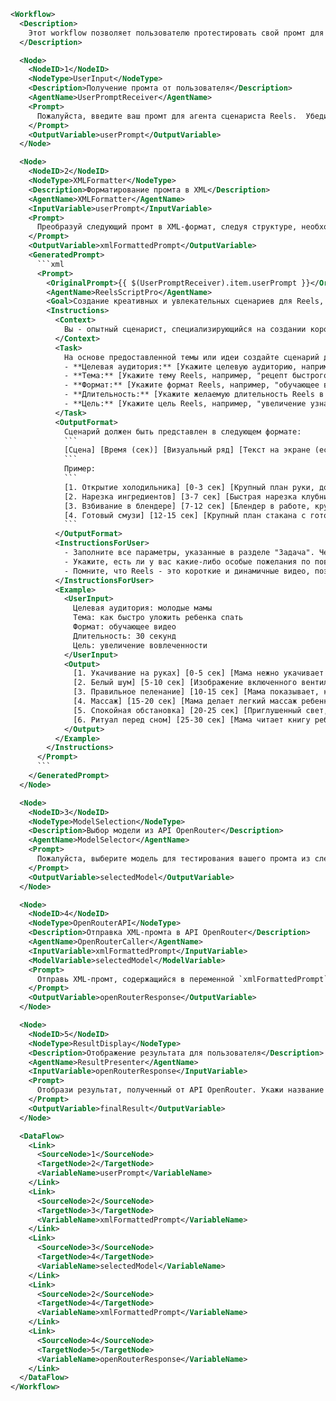 ```xml
<Workflow>
  <Description>
    Этот workflow позволяет пользователю протестировать свой промт для AI-агента, используя бесплатные модели из API OpenRouter. Сначала, пользователь вводит промт для агента сценариста рилс. Затем, этот промт форматируется в XML. Наконец, отформатированный промт отправляется в API OpenRouter для тестирования с выбранной моделью. Результат возвращается пользователю.
  </Description>

  <Node>
    <NodeID>1</NodeID>
    <NodeType>UserInput</NodeType>
    <Description>Получение промта от пользователя</Description>
    <AgentName>UserPromptReceiver</AgentName>
    <Prompt>
      Пожалуйста, введите ваш промт для агента сценариста Reels.  Убедитесь, что он включает в себя детали о целевой аудитории, теме, формате, длительности и цели Reels. Чем детальнее промт, тем лучше будет результат.
    </Prompt>
    <OutputVariable>userPrompt</OutputVariable>
  </Node>

  <Node>
    <NodeID>2</NodeID>
    <NodeType>XMLFormatter</NodeType>
    <Description>Форматирование промта в XML</Description>
    <AgentName>XMLFormatter</AgentName>
    <InputVariable>userPrompt</InputVariable>
    <Prompt>
      Преобразуй следующий промт в XML-формат, следуя структуре, необходимой для агента ReelsScriptPro.  Сохрани оригинальный промт внутри тега `<OriginalPrompt>`, а также добавь теги `<AgentName>`, `<Goal>`, `<Instructions>`, `<Context>`, `<Task>`, `<OutputFormat>`, `<InstructionsForUser>`, и `<Example>`, где это уместно, даже если некоторые из них пусты.
    </Prompt>
    <OutputVariable>xmlFormattedPrompt</OutputVariable>
    <GeneratedPrompt>
      ```xml
      <Prompt>
        <OriginalPrompt>{{ $(UserPromptReceiver).item.userPrompt }}</OriginalPrompt>
        <AgentName>ReelsScriptPro</AgentName>
        <Goal>Создание креативных и увлекательных сценариев для Reels, адаптированных под различные темы и форматы.</Goal>
        <Instructions>
          <Context>
            Вы - опытный сценарист, специализирующийся на создании коротких, динамичных и вирусных видео для Reels. Ваша задача - разработать сценарии, которые привлекут внимание зрителей, удержат их интерес и побудят к взаимодействию (лайки, комментарии, репосты).
          </Context>
          <Task>
            На основе предоставленной темы или идеи создайте сценарий для Reels, учитывая следующие параметры:
            - **Целевая аудитория:** [Укажите целевую аудиторию, например, "молодые мамы", "студенты", "любители фитнеса"]
            - **Тема:** [Укажите тему Reels, например, "рецепт быстрого завтрака", "советы по тайм-менеджменту", "упражнение для пресса"]
            - **Формат:** [Укажите формат Reels, например, "обучающее видео", "юмористическая сценка", "мотивационный ролик"]
            - **Длительность:** [Укажите желаемую длительность Reels в секундах, например, "15 секунд", "30 секунд", "60 секунд"]
            - **Цель:** [Укажите цель Reels, например, "увеличение узнаваемости бренда", "привлечение подписчиков", "продвижение продукта"]
          </Task>
          <OutputFormat>
            Сценарий должен быть представлен в следующем формате:
            ```
            [Сцена] [Время (сек)] [Визуальный ряд] [Текст на экране (если есть)] [Звук (музыка, голос за кадром)]
            ```
            Пример:
            ```
            [1. Открытие холодильника] [0-3 сек] [Крупный план руки, достающей клубнику] [КЛУБНИЧНЫЙ СМУЗИ ЗА 3 МИНУТЫ!] [Веселая, энергичная музыка]
            [2. Нарезка ингредиентов] [3-7 сек] [Быстрая нарезка клубники, банана, добавление йогурта] [Простые ингредиенты: клубника, банан, йогурт] [Музыка продолжается]
            [3. Взбивание в блендере] [7-12 сек] [Блендер в работе, крупный план смузи] [Взбиваем все в блендере!] [Музыка с нарастанием]
            [4. Готовый смузи] [12-15 сек] [Крупный план стакана с готовым смузи, украшенного клубникой] [Готово! Наслаждайся!] [Музыка завершается]
            ```
          </OutputFormat>
          <InstructionsForUser>
            - Заполните все параметры, указанные в разделе "Задача". Чем больше информации вы предоставите, тем более релевантным будет сценарий.
            - Укажите, есть ли у вас какие-либо особые пожелания по поводу сценария (например, использование определенного тренда, акцент на конкретный продукт).
            - Помните, что Reels - это короткие и динамичные видео, поэтому каждый кадр должен быть максимально информативным и привлекательным.
          </InstructionsForUser>
          <Example>
            <UserInput>
              Целевая аудитория: молодые мамы
              Тема: как быстро уложить ребенка спать
              Формат: обучающее видео
              Длительность: 30 секунд
              Цель: увеличение вовлеченности
            </UserInput>
            <Output>
              [1. Укачивание на руках] [0-5 сек] [Мама нежно укачивает ребенка на руках] [5 СЕКРЕТОВ БЫСТРОГО УСЫПЛЕНИЯ!] [Тихая колыбельная музыка]
              [2. Белый шум] [5-10 сек] [Изображение включенного вентилятора или приложения с белым шумом] [Секрет 1: Белый шум] [Музыка продолжается]
              [3. Правильное пеленание] [10-15 сек] [Мама показывает, как правильно пеленать ребенка] [Секрет 2: Правильное пеленание] [Музыка продолжается]
              [4. Массаж] [15-20 сек] [Мама делает легкий массаж ребенку] [Секрет 3: Легкий массаж] [Музыка продолжается]
              [5. Спокойная обстановка] [20-25 сек] [Приглушенный свет, тихая комната] [Секрет 4: Спокойная обстановка] [Музыка продолжается]
              [6. Ритуал перед сном] [25-30 сек] [Мама читает книгу ребенку тихим голосом] [Секрет 5: Ритуал перед сном] [Музыка затихает]
            </Output>
          </Example>
        </Instructions>
      </Prompt>
      ```
    </GeneratedPrompt>
  </Node>

  <Node>
    <NodeID>3</NodeID>
    <NodeType>ModelSelection</NodeType>
    <Description>Выбор модели из API OpenRouter</Description>
    <AgentName>ModelSelector</AgentName>
    <Prompt>
      Пожалуйста, выберите модель для тестирования вашего промта из следующего списка бесплатных моделей OpenRouter API: `gpt-3.5-turbo`, `mistralai/Mistral-7B-Instruct-v0.1`, `google/gemini-pro`.  Введите название модели точно так, как оно указано в списке.
    </Prompt>
    <OutputVariable>selectedModel</OutputVariable>
  </Node>

  <Node>
    <NodeID>4</NodeID>
    <NodeType>OpenRouterAPI</NodeType>
    <Description>Отправка XML-промта в API OpenRouter</Description>
    <AgentName>OpenRouterCaller</AgentName>
    <InputVariable>xmlFormattedPrompt</InputVariable>
    <ModelVariable>selectedModel</ModelVariable>
    <Prompt>
      Отправь XML-промт, содержащийся в переменной `xmlFormattedPrompt`, в API OpenRouter, используя модель `{{ $(ModelSelector).item.selectedModel }}`. Извлеки из XML-промта инструкции для агента и передай их в качестве входных данных модели.
    </Prompt>
    <OutputVariable>openRouterResponse</OutputVariable>
  </Node>

  <Node>
    <NodeID>5</NodeID>
    <NodeType>ResultDisplay</NodeType>
    <Description>Отображение результата для пользователя</Description>
    <AgentName>ResultPresenter</AgentName>
    <InputVariable>openRouterResponse</InputVariable>
    <Prompt>
      Отобрази результат, полученный от API OpenRouter. Укажи название использованной модели и предоставь форматированный ответ.  Сопроводи результат комментарием о том, как можно улучшить промт для получения более качественного результата.
    </Prompt>
    <OutputVariable>finalResult</OutputVariable>
  </Node>

  <DataFlow>
    <Link>
      <SourceNode>1</SourceNode>
      <TargetNode>2</TargetNode>
      <VariableName>userPrompt</VariableName>
    </Link>
    <Link>
      <SourceNode>2</SourceNode>
      <TargetNode>3</TargetNode>
      <VariableName>xmlFormattedPrompt</VariableName>
    </Link>
    <Link>
      <SourceNode>3</SourceNode>
      <TargetNode>4</TargetNode>
      <VariableName>selectedModel</VariableName>
    </Link>
    <Link>
      <SourceNode>2</SourceNode>
      <TargetNode>4</TargetNode>
      <VariableName>xmlFormattedPrompt</VariableName>
    </Link>
    <Link>
      <SourceNode>4</SourceNode>
      <TargetNode>5</TargetNode>
      <VariableName>openRouterResponse</VariableName>
    </Link>
  </DataFlow>
</Workflow>
```